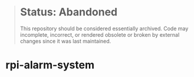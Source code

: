 > # Status: Abandoned
> This repository should be considered essentially archived. Code may incomplete, incorrect, or rendered obsolete or broken by external changes since it was last maintained.

# rpi-alarm-system
